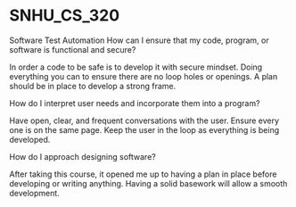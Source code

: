 # SNHU_CS_320
Software Test Automation
How can I ensure that my code, program, or software is functional and secure?

In order a code to be safe is to develop it with secure mindset. Doing everything you can to ensure there are no loop holes or openings. A plan should be in place to develop a strong frame. 

How do I interpret user needs and incorporate them into a program?

Have open, clear, and frequent conversations with the user. Ensure every one is on the same page. Keep the user in the loop as everything is being developed. 

How do I approach designing software?

After taking this course, it opened me up to having a plan in place before developing or writing anything. Having a solid basework will allow a smooth development. 


